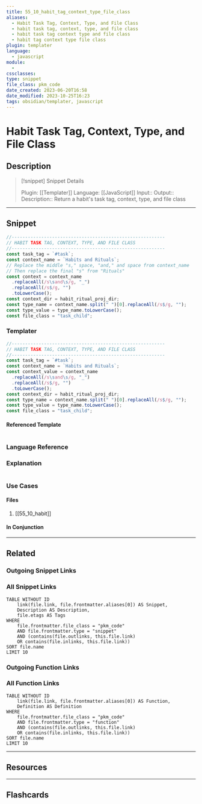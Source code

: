 ```yaml
---
title: 55_10_habit_tag_context_type_file_class
aliases:
  - Habit Task Tag, Context, Type, and File Class
  - habit task tag, context, type, and file class
  - habit task tag context type and file class
  - habit tag context type file class
plugin: templater
language:
  - javascript
module:
  -
cssclasses:
type: snippet
file_class: pkm_code
date_created: 2023-06-20T16:58
date_modified: 2023-10-25T16:23
tags: obsidian/templater, javascript
---
```

# Habit Task Tag, Context, Type, and File Class

## Description

> [!snippet] Snippet Details
>
> Plugin: [[Templater]]
> Language: [[JavaScript]]
> Input::
> Output::
> Description:: Return a habit's task tag, context, type, and file class

---

## Snippet

<!-- Add the full code including explanatory comments  -->

```javascript
//---------------------------------------------------------
// HABIT TASK TAG, CONTEXT, TYPE, AND FILE CLASS
//---------------------------------------------------------
const task_tag = `#task`;
const context_name = `Habits and Rituals`;
// Replace the middle "s," space, "and," and space from context_name
// Then replace the final "s" from "Rituals"
const context = context_name
  .replaceAll(/s\sand\s/g, "_")
  .replaceAll(/s$/g, "")
  .toLowerCase();
const context_dir = habit_ritual_proj_dir;
const type_name = context_name.split(" ")[0].replaceAll(/s$/g, "");
const type_value = type_name.toLowerCase();
const file_class = "task_child";
```

### Templater

<!-- Add the full code as it appears in the template  -->
<!-- Exclude explanatory comments  -->

```javascript
//---------------------------------------------------------
// HABIT TASK TAG, CONTEXT, TYPE, AND FILE CLASS
//---------------------------------------------------------
const task_tag = `#task`;
const context_name = `Habits and Rituals`;
const context_value = context_name
  .replaceAll(/s\sand\s/g, "_")
  .replaceAll(/s$/g, "")
  .toLowerCase();
const context_dir = habit_ritual_proj_dir;
const type_name = context_name.split(" ")[0].replaceAll(/s$/g, "");
const type_value = type_name.toLowerCase();
const file_class = "task_child";
```

#### Referenced Template

<!-- If applicable, add the referenced template  -->

```javascript

```

### Language Reference

<!-- Recreate the code with links to files  -->

### Explanation

```javascript

```

### Use Cases

#### Files

<!-- Files containing the snippet  -->

1. [[55_10_habit]]

#### In Conjunction

<!-- Snippets used together with this snippet  -->

---

## Related

### Outgoing Snippet Links

<!-- Link related snippet here -->

### All Snippet Links

<!-- Query limit 10  -->

```dataview
TABLE WITHOUT ID
	link(file.link, file.frontmatter.aliases[0]) AS Snippet,
	Description AS Description,
	file.etags AS Tags
WHERE
	file.frontmatter.file_class = "pkm_code"
	AND file.frontmatter.type = "snippet"
	AND (contains(file.outlinks, this.file.link)
	OR contains(file.inlinks, this.file.link))
SORT file.name
LIMIT 10
```

### Outgoing Function Links

<!-- Link related functions here -->

### All Function Links

<!-- Query limit 10  -->

```dataview
TABLE WITHOUT ID
	link(file.link, file.frontmatter.aliases[0]) AS Function,
	Definition AS Definition
WHERE
	file.frontmatter.file_class = "pkm_code"
	AND file.frontmatter.type = "function"
	AND (contains(file.outlinks, this.file.link)
	OR contains(file.inlinks, this.file.link))
SORT file.name
LIMIT 10
```

---

## Resources

---

## Flashcards
